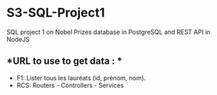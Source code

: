 # S3-SQL-Project1
SQL project 1 on Nobel Prizes database in PostgreSQL and REST API in NodeJS
## *URL to use to get data : *
*  F1: Lister tous les lauréats (id, prénom, nom).
  * RCS: Routers - Controllers - Services
